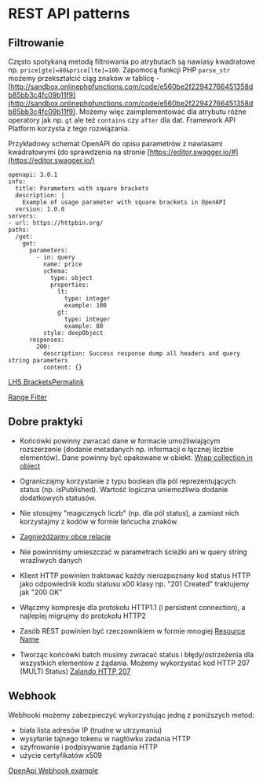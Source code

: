 # REST API patterns

## Filtrowanie

Często spotykaną metodą filtrowania po atrybutach są nawiasy kwadratowe np. `price[gte]=80&price[lte]=100`. Zapomocą funkcji PHP `parse_str` możemy przekształcić ciąg znaków w tablicę - [http://sandbox.onlinephpfunctions.com/code/e560be2f22942766451358db85bb3c4fc09b11f9](http://sandbox.onlinephpfunctions.com/code/e560be2f22942766451358db85bb3c4fc09b11f9). Możemy więc zaimplementować dla atrybutu różne operatory jak np. `gt` ale też `contains` czy `after` dla dat. Framework API Platform korzysta z tego rozwiązania.

Przykładowy schemat OpenAPI do opisu parametrów z nawiasami kwadratowymi (do sprawdzenia na stronie [https://editor.swagger.io/#](https://editor.swagger.io/)

```
openapi: 3.0.1
info:
  title: Parameters with square brackets
  description: |
    Example of usage parameter with square brackets in OpenAPI
  version: 1.0.0
servers:
- url: https://httpbin.org/
paths:
  /get:
    get:
      parameters:
        - in: query
          name: price
          schema:
            type: object
            properties:
              lt:
                type: integer
                example: 100
              gt:
                type: integer
                example: 80
          style: deepObject
      responses:
        200:
          description: Success response dump all headers and query string parameters
          content: {}

```


[LHS BracketsPermalink](https://www.moesif.com/blog/technical/api-design/REST-API-Design-Filtering-Sorting-and-Pagination/#lhs-brackets)

[Range Filter](https://api-platform.com/docs/core/filters/#range-filter)

## Dobre praktyki

* Końcówki powinny zwracać dane w formacie umożliwiającym rozszerzenie (dodanie metadanych np. informacji o łącznej liczbie elementów). Dane powinny być opakowane w obiekt. [Wrap collection in object](https://github.com/allegro/restapi-guideline#wrap-collection-in-object)

* Ograniczajmy korzystanie z typu boolean dla pól reprezentujących status (np. isPublished). Wartość logiczna uniemożliwia dodanie dodatkowych statusów.

* Nie stosujmy "magicznych liczb" (np. dla pól status), a zamiast nich korzystajmy z kodów w formie łańcucha znaków.

* [Zagnieżdżajmy obce relacje](https://github.com/allegro/restapi-guideline#nesting-foreign-resources-relations)

* Nie powinniśmy umieszczać w parametrach ścieżki ani w query string wrażliwych danych

* Klient HTTP powinien traktować każdy nierozpoznany kod status HTTP jako odpowiednik kodu statusu x00 klasy np. "201 Created" traktujemy jak "200 OK"

* Włączmy kompresje dla protokołu HTTP1.1 (i persistent connection), a najlepiej migrujmy do protokołu HTTP2

* Zasób REST powinien być rzeczownikiem w formie mnogiej [Resource Name](https://github.com/allegro/restapi-guideline#name)

* Tworząc końcówki batch musimy zwracać status i błędy/ostrzeżenia dla wszystkich elementów z żądania. Możemy wykorzystać kod HTTP 207 (MULTI Status) [Zalando HTTP 207](https://opensource.zalando.com/restful-api-guidelines/#152)

## Webhook

Webhooki możemy zabezpieczyć wykorzystując jedną z poniższych metod:

* biała lista adresów IP (trudne w utrzymaniu)
* wysyłanie tajnego tokenu w nagłówku zadania HTTP
* szyfrowanie i podpisywanie żądania HTTP
* użycie certyfikatów x509

[OpenApi Webhook example](https://github.com/OAI/OpenAPI-Specification/blob/master/examples/v3.1/webhook-example.yaml)
